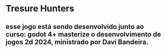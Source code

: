 # Tresure Hunters
## esse jogo está sendo desenvolvido junto ao curso: godot 4+ masterize o desenvolvimento de jogos 2d 2024, ministrado por Davi Bandeira.
